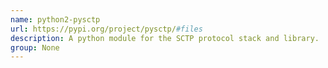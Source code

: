 ```yaml
---
name: python2-pysctp
url: https://pypi.org/project/pysctp/#files
description: A python module for the SCTP protocol stack and library.
group: None
---
```

